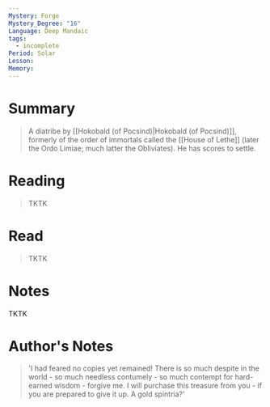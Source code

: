 ```yaml
---
Mystery: Forge
Mystery_Degree: "16"
Language: Deep Mandaic
tags:
  - incomplete
Period: Solar
Lesson: 
Memory:
---
```

# Summary
> A diatribe by [[Hokobald (of Pocsind)|Hokobald (of Pocsind)]], formerly of the order of immortals called the [[House of Lethe]] (later the Ordo Limiae; much latter the Obliviates). He has scores to settle.
# Reading
> TKTK
# Read
> TKTK
# Notes
TKTK

# Author's Notes
> 'I had feared no copies yet remained! There is so much despite in the world - so much needless contumely - so much contempt for hard-earned wisdom - forgive me. I will purchase this treasure from you - if you are prepared to give it up. A gold spintria?'